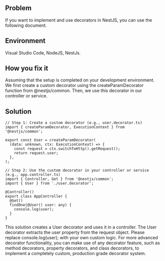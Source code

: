 ## Problem
If you want to implement and use decorators in NestJS, you can use the following document.

## Environment
Visual Studio Code, NodeJS, NestJs.

## How you fix it
Assuming that the setup is completed on your development environment. We first create a custom decorator using the createParamDecorator function from @nestjs/common. Then, we use this decorator in our controller or service.

## Solution
```
// Step 1: Create a custom decorator (e.g., user.decorator.ts)
import { createParamDecorator, ExecutionContext } from '@nestjs/common';

export const User = createParamDecorator(
  (data: unknown, ctx: ExecutionContext) => {
    const request = ctx.switchToHttp().getRequest();
    return request.user;
  },
);

// Step 2: Use the custom decorator in your controller or service (e.g., app.controller.ts)
import { Controller, Get } from '@nestjs/common';
import { User } from './user.decorator';

@Controller()
export class AppController {
  @Get()
  findOne(@User() user: any) {
    console.log(user);
  }
}

```

This solution creates a User decorator and uses it in a controller. The User decorator extracts the user property from the request object. Please replace console.log(user); with your own custom logic. For more advanced decorator functionality, you can make use of any decorator feature, such as method decorators, property decorators, and class decorators, to implement a completely custom, production grade decorator system.
